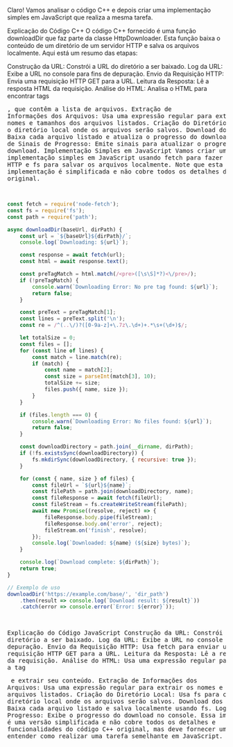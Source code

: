 Claro! Vamos analisar o código C++ e depois criar uma implementação simples em JavaScript que realiza a mesma tarefa.

Explicação do Código C++
O código C++ fornecido é uma função downloadDir que faz parte da classe HttpDownloader. Esta função baixa o conteúdo de um diretório de um servidor HTTP e salva os arquivos localmente. Aqui está um resumo das etapas:

Construção da URL: Constrói a URL do diretório a ser baixado.
Log da URL: Exibe a URL no console para fins de depuração.
Envio da Requisição HTTP: Envia uma requisição HTTP GET para a URL.
Leitura da Resposta: Lê a resposta HTML da requisição.
Análise do HTML: Analisa o HTML para encontrar tags <pre>, que contêm a lista de arquivos.
Extração de Informações dos Arquivos: Usa uma expressão regular para extrair os nomes e tamanhos dos arquivos listados.
Criação do Diretório Local: Cria o diretório local onde os arquivos serão salvos.
Download dos Arquivos: Baixa cada arquivo listado e atualiza o progresso do download.
Emissão de Sinais de Progresso: Emite sinais para atualizar o progresso do download.
Implementação Simples em JavaScript
Vamos criar uma implementação simples em JavaScript usando fetch para fazer a requisição HTTP e fs para salvar os arquivos localmente. Note que esta implementação é simplificada e não cobre todos os detalhes do código C++ original.

```js
const fetch = require('node-fetch');
const fs = require('fs');
const path = require('path');

async downloadDir(baseUrl, dirPath) {
    const url = `${baseUrl}${dirPath}/`;
    console.log(`Downloading: ${url}`);

    const response = await fetch(url);
    const html = await response.text();

    const preTagMatch = html.match(/<pre>([\s\S]*?)<\/pre>/);
    if (!preTagMatch) {
        console.warn(`Downloading Error: No pre tag found: ${url}`);
        return false;
    }

    const preText = preTagMatch[1];
    const lines = preText.split('\n');
    const re = /^(..\/)?([0-9a-z]+\.7z\.\d+)+.*\s+(\d+)$/;

    let totalSize = 0;
    const files = [];
    for (const line of lines) {
        const match = line.match(re);
        if (match) {
            const name = match[2];
            const size = parseInt(match[3], 10);
            totalSize += size;
            files.push({ name, size });
        }
    }

    if (files.length === 0) {
        console.warn(`Downloading Error: No files found: ${url}`);
        return false;
    }

    const downloadDirectory = path.join(__dirname, dirPath);
    if (!fs.existsSync(downloadDirectory)) {
        fs.mkdirSync(downloadDirectory, { recursive: true });
    }

    for (const { name, size } of files) {
        const fileUrl = `${url}${name}`;
        const filePath = path.join(downloadDirectory, name);
        const fileResponse = await fetch(fileUrl);
        const fileStream = fs.createWriteStream(filePath);
        await new Promise((resolve, reject) => {
            fileResponse.body.pipe(fileStream);
            fileResponse.body.on('error', reject);
            fileStream.on('finish', resolve);
        });
        console.log(`Downloaded: ${name} (${size} bytes)`);
    }

    console.log(`Download complete: ${dirPath}`);
    return true;
}

// Exemplo de uso
downloadDir('https://example.com/base/', 'dir_path')
    .then(result => console.log(`Download result: ${result}`))
    .catch(error => console.error(`Error: ${error}`));
````

Explicação do Código JavaScript
Construção da URL: Constrói a URL do diretório a ser baixado.
Log da URL: Exibe a URL no console para fins de depuração.
Envio da Requisição HTTP: Usa fetch para enviar uma requisição HTTP GET para a URL.
Leitura da Resposta: Lê a resposta HTML da requisição.
Análise do HTML: Usa uma expressão regular para encontrar a tag <pre> e extrair seu conteúdo.
Extração de Informações dos Arquivos: Usa uma expressão regular para extrair os nomes e tamanhos dos arquivos listados.
Criação do Diretório Local: Usa fs para criar o diretório local onde os arquivos serão salvos.
Download dos Arquivos: Baixa cada arquivo listado e salva localmente usando fs.
Log do Progresso: Exibe o progresso do download no console.
Essa implementação é uma versão simplificada e não cobre todos os detalhes e funcionalidades do código C++ original, mas deve fornecer uma base para entender como realizar uma tarefa semelhante em JavaScript.